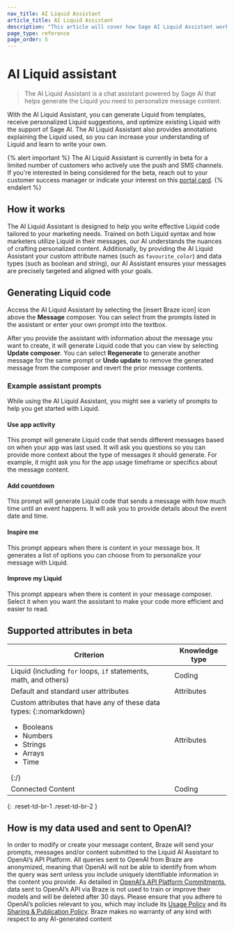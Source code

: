 ```yaml
---
nav_title: AI Liquid Assistant
article_title: AI Liquid Assistant
description: "This article will cover how Sage AI Liquid Assistant works and how you can use it to generate Liquid snippets for your messaging."
page_type: reference
page_order: 5
---
```


# AI Liquid assistant

> The AI Liquid Assistant is a chat assistant powered by Sage AI that helps generate the Liquid you need to personalize message content. 

With the AI Liquid Assistant, you can generate Liquid from templates, receive personalized Liquid suggestions, and optimize existing Liquid with the support of Sage AI. The AI Liquid Assistant also provides annotations explaining the Liquid used, so you can increase your understanding of Liquid and learn to write your own.

{% alert important %}
The AI Liquid Assistant is currently in beta for a limited number of customers who actively use the push and SMS channels. If you're interested in being considered for the beta, reach out to your customer success manager or indicate your interest on this [portal card](https://braze.productboard.com/entity-detail/features/27273918).
{% endalert %}

## How it works

The AI Liquid Assistant is designed to help you write effective Liquid code tailored to your marketing needs. Trained on both Liquid syntax and how marketers utilize Liquid in their messages, our AI understands the nuances of crafting personalized content. Additionally, by providing the AI Liquid Assistant your custom attribute names (such as `favourite_color`) and data types (such as boolean and string), our AI Assistant ensures your messages are precisely targeted and aligned with your goals.

## Generating Liquid code

Access the AI Liquid Assistant by selecting the [insert Braze icon] icon above the **Message** composer. You can select from the prompts listed in the assistant or enter your own prompt into the textbox.  

After you provide the assistant with information about the message you want to create, it will generate Liquid code that you can view by selecting **Update composer**. You can select **Regenerate** to generate another message for the same prompt or **Undo update** to remove the generated message from the composer and revert the prior message contents.

### Example assistant prompts

While using the AI Liquid Assistant, you might see a variety of prompts to help you get started with Liquid.

#### Use app activity

This prompt will generate Liquid code that sends different messages based on when your app was last used. It will ask you questions so you can provide more context about the type of messages it should generate. For example, it might ask you for the app usage timeframe or specifics about the message content.

#### Add countdown

This prompt will generate Liquid code that sends a message with how much time until an event happens. It will ask you to provide details about the event date and time.

#### Inspire me

This prompt appears when there is content in your message box. It generates a list of options you can choose from to personalize your message with Liquid. 

#### Improve my Liquid

This prompt appears when there is content in your message composer. Select it when you want the assistant to make your code more efficient and easier to read.

## Supported attributes in beta

| Criterion | Knowledge type | 
| - | - | 
| Liquid (including `for` loops, `if` statements, math, and others) | Coding |
| Default and standard user attributes | Attributes |
| Custom attributes that have any of these data types: {::nomarkdown}<ul><li>Booleans</li><li>Numbers</li><li>Strings</li><li>Arrays</li><li>Time</li></ul>{:/} | Attributes |
| Connected Content | Coding |
{: .reset-td-br-1 .reset-td-br-2 }

## How is my data used and sent to OpenAI?

In order to modify or create your message content, Braze will send your prompts, messages and/or content submitted to the Liquid AI Assistant to OpenAI’s API Platform. All queries sent to OpenAI from Braze are anonymized, meaning that OpenAI will not be able to identify from whom the query was sent unless you include uniquely identifiable information in the content you provide. As detailed in [OpenAI’s API Platform Commitments](https://openai.com/policies/api-data-usage-policies), data sent to OpenAI’s API via Braze is not used to train or improve their models and will be deleted after 30 days. Please ensure that you adhere to OpenAI’s policies relevant to you, which may include its [Usage Policy](https://openai.com/policies/usage-policies) and its [Sharing & Publication Policy](https://openai.com/policies/sharing-publication-policy). Braze makes no warranty of any kind with respect to any AI-generated content